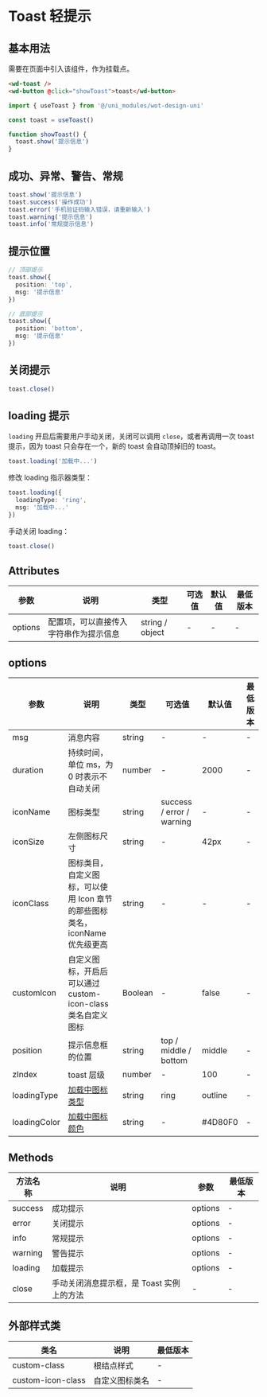 <frame/>

# Toast 轻提示

## 基本用法

需要在页面中引入该组件，作为挂载点。

```html
<wd-toast />
<wd-button @click="showToast">toast</wd-button>
```

```typescript
import { useToast } from '@/uni_modules/wot-design-uni'

const toast = useToast()

function showToast() {
  toast.show('提示信息')
}
```

## 成功、异常、警告、常规

```typescript
toast.show('提示信息')
toast.success('操作成功')
toast.error('手机验证码输入错误，请重新输入')
toast.warning('提示信息')
toast.info('常规提示信息')
```

## 提示位置

```typescript
// 顶部提示
toast.show({
  position: 'top',
  msg: '提示信息'
})

// 底部提示
toast.show({
  position: 'bottom',
  msg: '提示信息'
})
```

## 关闭提示

```typescript
toast.close()
```

## loading 提示

`loading` 开启后需要用户手动关闭，关闭可以调用 `close`，或者再调用一次 toast 提示，因为 toast 只会存在一个，新的 toast 会自动顶掉旧的 toast。

```typescript
toast.loading('加载中...')
```

修改 loading 指示器类型：

```typescript
toast.loading({
  loadingType: 'ring',
  msg: '加载中...'
})
```

手动关闭 loading：

```typescript
toast.close()
```

## Attributes

| 参数    | 说明                                   | 类型            | 可选值 | 默认值 | 最低版本 |
| ------- | -------------------------------------- | --------------- | ------ | ------ | -------- |
| options | 配置项，可以直接传入字符串作为提示信息 | string / object | -      | -      | -        |

## options

| 参数         | 说明                                                                        | 类型    | 可选值                    | 默认值       | 最低版本 |
| ------------ | --------------------------------------------------------------------------- | ------- | ------------------------- | ------------ | -------- |
| msg          | 消息内容                                                                    | string  | -                         | -            | -        |
| duration     | 持续时间，单位 ms，为 0 时表示不自动关闭                                    | number  | -                         | 2000         | -        |
| iconName     | 图标类型                                                                    | string  | success / error / warning | -            | -        |
| iconSize     | 左侧图标尺寸                                                                | string  | -                         | 42px         | -        |
| iconClass    | 图标类目，自定义图标，可以使用 Icon 章节的那些图标类名，iconName 优先级更高 | string  | -                         | -            | -        |
| customIcon   | 自定义图标，开启后可以通过 custom-icon-class 类名自定义图标                 | Boolean | -                         | false        | -        |
| position     | 提示信息框的位置                                                            | string  | top / middle / bottom     | middle       | -        |
| zIndex       | toast 层级                                                                  | number  | -                         | 100          | -        |
| loadingType  | [加载中图标类型](/component/loading)                                        | string  | ring                      | outline      | -        |
| loadingColor | [加载中图标颜色](/component/loading)                                        | string  | -                         | #4D80F0      | -        |

## Methods

| 方法名称 | 说明                                      | 参数    | 最低版本 |
| -------- | ----------------------------------------- | ------- | -------- |
| success  | 成功提示                                  | options | -        |
| error    | 关闭提示                                  | options | -        |
| info     | 常规提示                                  | options | -        |
| warning  | 警告提示                                  | options | -        |
| loading  | 加载提示                                  | options | -        |
| close    | 手动关闭消息提示框，是 Toast 实例上的方法 | -       | -        |

## 外部样式类

| 类名              | 说明           | 最低版本 |
| ----------------- | -------------- | -------- |
| custom-class      | 根结点样式     | -        |
| custom-icon-class | 自定义图标类名 | -        |
